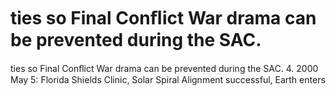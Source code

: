 # ties so Final Conﬂict War drama can be prevented during the SAC.

ties so Final Conﬂict War drama can be prevented during the SAC.
4.   2000 May 5: Florida Shields Clinic, Solar Spiral Alignment successful, Earth enters